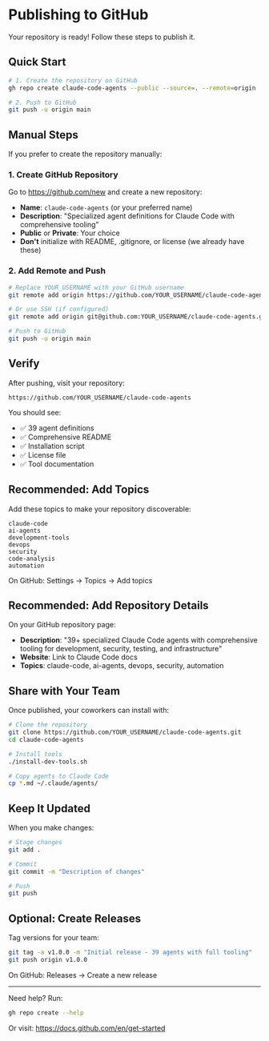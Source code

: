 # Publishing to GitHub

Your repository is ready! Follow these steps to publish it.

## Quick Start

```bash
# 1. Create the repository on GitHub
gh repo create claude-code-agents --public --source=. --remote=origin

# 2. Push to GitHub
git push -u origin main
```

## Manual Steps

If you prefer to create the repository manually:

### 1. Create GitHub Repository

Go to https://github.com/new and create a new repository:

- **Name**: `claude-code-agents` (or your preferred name)
- **Description**: "Specialized agent definitions for Claude Code with comprehensive tooling"
- **Public** or **Private**: Your choice
- **Don't** initialize with README, .gitignore, or license (we already have these)

### 2. Add Remote and Push

```bash
# Replace YOUR_USERNAME with your GitHub username
git remote add origin https://github.com/YOUR_USERNAME/claude-code-agents.git

# Or use SSH (if configured)
git remote add origin git@github.com:YOUR_USERNAME/claude-code-agents.git

# Push to GitHub
git push -u origin main
```

## Verify

After pushing, visit your repository:
```
https://github.com/YOUR_USERNAME/claude-code-agents
```

You should see:
- ✅ 39 agent definitions
- ✅ Comprehensive README
- ✅ Installation script
- ✅ License file
- ✅ Tool documentation

## Recommended: Add Topics

Add these topics to make your repository discoverable:

```
claude-code
ai-agents
development-tools
devops
security
code-analysis
automation
```

On GitHub: Settings → Topics → Add topics

## Recommended: Add Repository Details

On your GitHub repository page:
- **Description**: "39+ specialized Claude Code agents with comprehensive tooling for development, security, testing, and infrastructure"
- **Website**: Link to Claude Code docs
- **Topics**: claude-code, ai-agents, devops, security, automation

## Share with Your Team

Once published, your coworkers can install with:

```bash
# Clone the repository
git clone https://github.com/YOUR_USERNAME/claude-code-agents.git
cd claude-code-agents

# Install tools
./install-dev-tools.sh

# Copy agents to Claude Code
cp *.md ~/.claude/agents/
```

## Keep It Updated

When you make changes:

```bash
# Stage changes
git add .

# Commit
git commit -m "Description of changes"

# Push
git push
```

## Optional: Create Releases

Tag versions for your team:

```bash
git tag -a v1.0.0 -m "Initial release - 39 agents with full tooling"
git push origin v1.0.0
```

On GitHub: Releases → Create a new release

---

Need help? Run:
```bash
gh repo create --help
```

Or visit: https://docs.github.com/en/get-started
